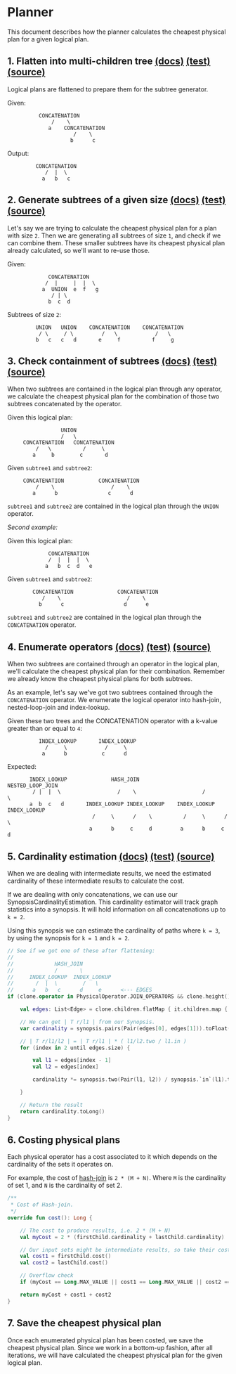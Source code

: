 # Planner

This document describes how the planner calculates the cheapest physical plan for a given logical plan.

## 1. Flatten into multi-children tree [(docs)](https://giedomak.github.io/TelepathDB/telepathdb/com.github.giedomak.telepathdb.datamodels.plans.utilities/-multi-tree-flattener/index.html) [(test)](https://github.com/giedomak/TelepathDB/blob/master/src/test/java/com/github/giedomak/telepathdb/datamodels/plans/utilities/MultiTreeFlattenerTest.kt#L15) [(source)](https://github.com/giedomak/TelepathDB/blob/master/src/main/java/com/github/giedomak/telepathdb/datamodels/plans/utilities/MultiTreeFlattener.kt#L37)

  Logical plans are flattened to prepare them for the subtree generator.

  Given:

              CONCATENATION
                  /    \
                 a    CONCATENATION
                         /    \
                        b      c

  Output:

             CONCATENATION
                /  |  \
               a   b   c

## 2. Generate subtrees of a given size [(docs)](https://giedomak.github.io/TelepathDB/telepathdb/com.github.giedomak.telepathdb.datamodels.plans.utilities/-logical-plan-subtree/index.html)  [(test)](https://github.com/giedomak/TelepathDB/blob/master/src/test/java/com/github/giedomak/telepathdb/datamodels/plans/utilities/LogicalPlanSubtreeTest.kt#L15) [(source)](https://github.com/giedomak/TelepathDB/blob/master/src/main/java/com/github/giedomak/telepathdb/datamodels/plans/utilities/LogicalPlanSubtree.kt#L16)

  Let's say we are trying to calculate the cheapest physical plan for a plan with size `2`. Then we are generating all subtrees of size `1`, and check if we can combine them. These smaller subtrees have its cheapest physical plan already calculated, so we'll want to re-use those.

  Given:

                 CONCATENATION
                /  |     |  |  \
               a  UNION  e  f   g
                  / | \
                 b  c  d

  Subtrees of size `2`:

             UNION   UNION    CONCATENATION    CONCATENATION
              / \     / \         /   \            /   \
             b   c   c   d       e     f          f     g

## 3. Check containment of subtrees [(docs)](https://giedomak.github.io/TelepathDB/telepathdb/com.github.giedomak.telepathdb.datamodels.plans.utilities/-multi-tree-containment/index.html) [(test)](https://github.com/giedomak/TelepathDB/blob/master/src/test/java/com/github/giedomak/telepathdb/datamodels/plans/utilities/MultiTreeContainmentTest.kt#L19) [(source)](https://github.com/giedomak/TelepathDB/blob/master/src/main/java/com/github/giedomak/telepathdb/datamodels/plans/utilities/MultiTreeContainment.kt#L13)

  When two subtrees are contained in the logical plan through any operator, we calculate the cheapest physical plan for the combination of those two subtrees concatenated by the operator.

  Given this logical plan:

                     UNION
                     /   \
         CONCATENATION   CONCATENATION
             /   \          /     \
            a     b        c       d

  Given `subtree1` and `subtree2`:

         CONCATENATION           CONCATENATION
             /    \                  /    \
            a      b                c      d

  `subtree1` and `subtree2` are contained in the logical plan through the `UNION` operator.

  _Second example:_

  Given this logical plan:

                 CONCATENATION
                 /  |  |  |  \
                a   b  c  d   e

  Given `subtree1` and `subtree2`:

            CONCATENATION              CONCATENATION
               /    \                     /    \
              b      c                   d      e

  `subtree1` and `subtree2` are contained in the logical plan through the `CONCATENATION` operator.

## 4. Enumerate operators [(docs)](https://giedomak.github.io/TelepathDB/telepathdb/com.github.giedomak.telepathdb.planner.enumerator/-simple-enumerator/index.html) [(test)](https://github.com/giedomak/TelepathDB/blob/master/src/test/java/com/github/giedomak/telepathdb/planner/enumerator/SimpleEnumeratorTest.kt) [(source)](https://github.com/giedomak/TelepathDB/blob/master/src/main/java/com/github/giedomak/telepathdb/planner/enumerator/SimpleEnumerator.kt#L10)

  When two subtrees are contained through an operator in the logical plan, we'll calculate the cheapest physical plan for their combination. Remember we already know the cheapest physical plans for both subtrees.

  As an example, let's say we've got two subtrees contained through the `CONCATENATION` operator. We enumerate the logical operator into hash-join, nested-loop-join and index-lookup.

  Given these two trees and the CONCATENATION operator with a k-value greater than or equal to `4`:

              INDEX_LOOKUP       INDEX_LOOKUP
                /     \            /     \
               a      b           c      d

  Expected:

           INDEX_LOOKUP              HASH_JOIN                NESTED_LOOP_JOIN
            / |  |  \                  /    \                     /       \
           a  b  c   d       INDEX_LOOKUP INDEX_LOOKUP    INDEX_LOOKUP INDEX_LOOKUP
                               /     \      /    \          /     \      /    \
                              a      b     c     d         a      b     c     d

## 5. Cardinality estimation [(docs)](https://giedomak.github.io/TelepathDB/telepathdb/com.github.giedomak.telepathdb.cardinalityestimation/-synopsis-cardinality-estimation/index.html) [(test)](https://github.com/giedomak/TelepathDB/blob/master/src/test/java/com/github/giedomak/telepathdb/cardinalityestimation/SynopsisCardinalityEstimationTest.kt#L15) [(source)](https://github.com/giedomak/TelepathDB/blob/master/src/main/java/com/github/giedomak/telepathdb/cardinalityestimation/SynopsisCardinalityEstimation.kt#L14)

  When we are dealing with intermediate results, we need the estimated cardinality of these intermediate results to calculate the cost.

  If we are dealing with only concatenations, we can use our SynopsisCardinalityEstimation. This cardinality estimator will track graph statistics into a synopsis. It will hold information on all concatenations up to `k = 2`.

  Using this synopsis we can estimate the cardinality of paths where `k = 3`, by using the synopsis for `k = 1` and `k = 2`.

```kotlin
// See if we got one of these after flattening:
//
//             HASH_JOIN
//             /       \
//     INDEX_LOOKUP  INDEX_LOOKUP
//       /  |  \        /   \
//      a   b   c      d     e      <--- EDGES
if (clone.operator in PhysicalOperator.JOIN_OPERATORS && clone.height() == 2) {

    val edges: List<Edge> = clone.children.flatMap { it.children.map { it.leaf!! } }

    // We can get | T r/l1 | from our Synopsis.
    var cardinality = synopsis.pairs(Pair(edges[0], edges[1])).toFloat()

    // | T r/l1/l2 | = | T r/l1 | * ( l1/l2.two / l1.in )
    for (index in 2 until edges.size) {

        val l1 = edges[index - 1]
        val l2 = edges[index]

        cardinality *= synopsis.two(Pair(l1, l2)) / synopsis.`in`(l1).toFloat()

    }

    // Return the result
    return cardinality.toLong()
}
```

## 6. Costing physical plans

  Each physical operator has a cost associated to it which depends on the cardinality of the sets it operates on.

  For example, the cost of [hash-join](https://github.com/giedomak/TelepathDB/blob/master/src/main/java/com/github/giedomak/telepathdb/physicaloperators/HashJoin.kt#L38) is `2 * (M + N)`. Where `M` is the cardinality of set 1, and `N` is the cardinality of set 2.

```kotlin
/**
 * Cost of Hash-join.
 */
override fun cost(): Long {

    // The cost to produce results, i.e. 2 * (M + N)
    val myCost = 2 * (firstChild.cardinality + lastChild.cardinality)

    // Our input sets might be intermediate results, so take their cost into account.
    val cost1 = firstChild.cost()
    val cost2 = lastChild.cost()

    // Overflow check
    if (myCost == Long.MAX_VALUE || cost1 == Long.MAX_VALUE || cost2 == Long.MAX_VALUE) return Long.MAX_VALUE

    return myCost + cost1 + cost2
}
```

## 7. Save the cheapest physical plan

  Once each enumerated physical plan has been costed, we save the cheapest physical plan. Since we work in a bottom-up fashion, after all iterations, we will have calculated the cheapest physical plan for the given logical plan.
